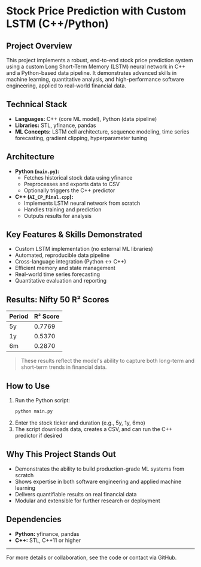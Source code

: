 # Stock Price Prediction with Custom LSTM (C++/Python)

## Project Overview
This project implements a robust, end-to-end stock price prediction system using a custom Long Short-Term Memory (LSTM) neural network in C++ and a Python-based data pipeline. It demonstrates advanced skills in machine learning, quantitative analysis, and high-performance software engineering, applied to real-world financial data.

## Technical Stack
- **Languages:** C++ (core ML model), Python (data pipeline)
- **Libraries:** STL, yfinance, pandas
- **ML Concepts:** LSTM cell architecture, sequence modeling, time series forecasting, gradient clipping, hyperparameter tuning

## Architecture
- **Python (`main.py`):**
  - Fetches historical stock data using yfinance
  - Preprocesses and exports data to CSV
  - Optionally triggers the C++ predictor
- **C++ (`AI_CP_Final.cpp`):**
  - Implements LSTM neural network from scratch
  - Handles training and prediction
  - Outputs results for analysis

## Key Features & Skills Demonstrated
- Custom LSTM implementation (no external ML libraries)
- Automated, reproducible data pipeline
- Cross-language integration (Python ↔ C++)
- Efficient memory and state management
- Real-world time series forecasting
- Quantitative evaluation and reporting

## Results: Nifty 50 R² Scores
| Period | R² Score |
|--------|----------|
| 5y     | 0.7769   |
| 1y     | 0.5370   |
| 6m     | 0.2870   |

> These results reflect the model's ability to capture both long-term and short-term trends in financial data.

## How to Use
1. Run the Python script:
   ```bash
   python main.py
   ```
2. Enter the stock ticker and duration (e.g., 5y, 1y, 6mo)
3. The script downloads data, creates a CSV, and can run the C++ predictor if desired

## Why This Project Stands Out
- Demonstrates the ability to build production-grade ML systems from scratch
- Shows expertise in both software engineering and applied machine learning
- Delivers quantifiable results on real financial data
- Modular and extensible for further research or deployment

## Dependencies
- **Python:** yfinance, pandas
- **C++:** STL, C++11 or higher

---
For more details or collaboration, see the code or contact via GitHub.

